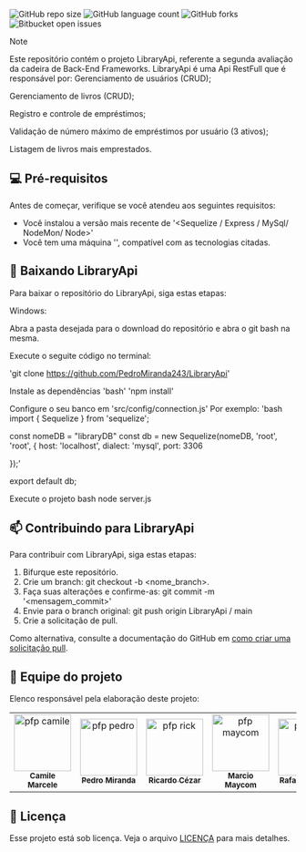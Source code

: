 ![GitHub repo size](https://img.shields.io/github/repo-size/PedroMiranda243/LibraryApi?style=for-the-badge)
![GitHub language count](https://img.shields.io/github/languages/count/PedroMiranda243/LibraryApi?style=for-the-badge)
![GitHub forks](https://img.shields.io/github/forks/PedroMiranda243/LibraryApi?style=for-the-badge)
![Bitbucket open issues](https://img.shields.io/bitbucket/issues/PedroMiranda243/LibraryApi?style=for-the-badge)


> [!NOTE]
> Este repositório contém o projeto LibraryApi, referente a segunda avaliação da cadeira de Back-End Frameworks.
LibraryApi é uma Api RestFull que é responsável por:
>  Gerenciamento de usuários (CRUD);
>  <p>
>  Gerenciamento de livros (CRUD);
> <p>
>  Registro e controle de empréstimos;
> <p> 
>  Validação de número máximo de empréstimos por usuário (3 ativos);
> <p>
>  Listagem de livros mais emprestados.



## 💻 Pré-requisitos

Antes de começar, verifique se você atendeu aos seguintes requisitos:

- Você instalou a versão mais recente de '<Sequelize / Express / MySql/ NodeMon/ Node>'
- Você tem uma máquina '<Windows>', compatível com as tecnologias citadas.

## 🚀 Baixando LibraryApi

Para baixar o repositório do LibraryApi, siga estas etapas:

Windows:

Abra a pasta desejada para o download do repositório e abra o git bash na mesma.

Execute o seguite código no terminal:


'git clone https://github.com/PedroMiranda243/LibraryApi'

Instale as dependências
'bash'
'npm install'

Configure o seu banco em 'src/config/connection.js'
Por exemplo:
'bash
import { Sequelize } from 'sequelize';

const nomeDB = "libraryDB"
const db = new Sequelize(nomeDB, 'root', 'root', {
    host: 'localhost',
    dialect: 'mysql',
    port: 3306
  
});'

export default db;

Execute o projeto
bash
node server.js

## 📫 Contribuindo para LibraryApi

Para contribuir com LibraryApi, siga estas etapas:

1. Bifurque este repositório.
2. Crie um branch: git checkout -b <nome_branch>.
3. Faça suas alterações e confirme-as: git commit -m '<mensagem_commit>'
4. Envie para o branch original: git push origin LibraryApi / main
5. Crie a solicitação de pull.

Como alternativa, consulte a documentação do GitHub em [como criar uma solicitação pull](https://help.github.com/en/github/collaborating-with-issues-and-pull-requests/creating-a-pull-request).

## 🤝 Equipe do projeto

Elenco responsável pela elaboração deste projeto:

<table>
  <tr>
    <td align="center">
      <a href="https://github.com/camimcl" title="Perfil do GitHub">
        <img src="https://avatars.githubusercontent.com/u/143668626?v=4" width="100px;" alt="pfp camile"/><br>
        <sub>
          <b>Camile Marcele</b>
        </sub>
      </a>
    </td>
    <td align="center">
      <a href="https://github.com/PedroMiranda243" title="Perfil do GitHub">
        <img src="https://avatars.githubusercontent.com/u/142632758?v=4" width="100px;" alt="pfp pedro"/><br>
        <sub>
          <b>Pedro Miranda</b>
        </sub>
      </a>
    </td>
    <td align="center">
      <a href="https://github.com/RicardoAlmeida06" title="Perfil do GitHub">
        <img src="https://avatars.githubusercontent.com/u/142633316?v=4" width="100px;" alt="pfp rick"/><br>
        <sub>
          <b>Ricardo Cézar</b>
        </sub>
      </a>
    </td>
    <td align="center">
      <a href="https://github.com/mihaeldatoman" title="Perfil do GitHub">
        <img src="https://avatars.githubusercontent.com/u/140518477?v=4" width="100px;" alt="pfp maycom"/><br>
        <sub>
          <b>Marcio Maycom</b>
        </sub>
      </a>
    </td>
    <td align="center">
      <a href="https://github.com/RAM2252" title="Perfil do GitHub">
        <img src="https://avatars.githubusercontent.com/u/138143680?v=4" width="100px;" alt="pfp rafa"/><br>
        <sub>
          <b>Rafael Antônio</b>
        </sub>
      </a>
    </td>
  </tr>
</table>

## 📝 Licença

Esse projeto está sob licença. Veja o arquivo [LICENÇA](https://github.com/PedroMiranda243/LibraryApi/blob/main/LICENSE) para mais detalhes.
